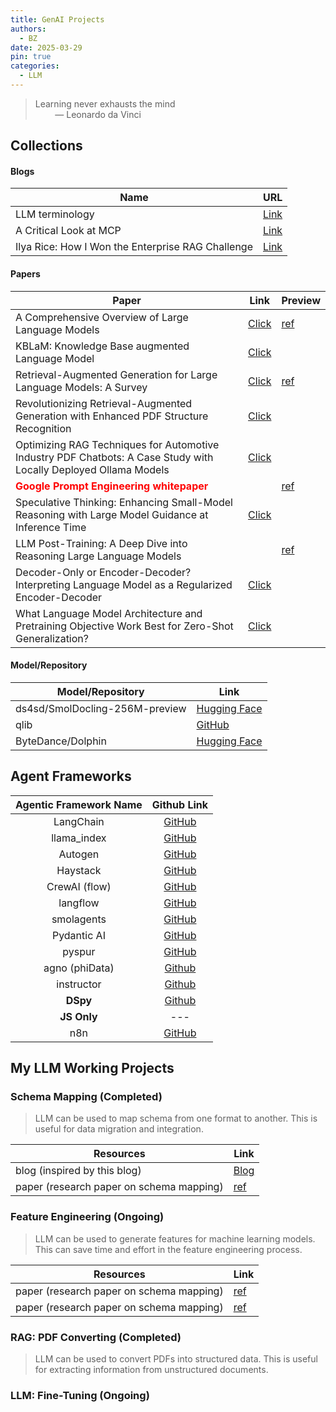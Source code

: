 ```yaml
---
title: GenAI Projects
authors:
  - BZ
date: 2025-03-29
pin: true
categories: 
  - LLM
---
```


<!-- more -->

>
> Learning never exhausts the mind <br>
>  &nbsp; &nbsp; &nbsp; &nbsp; ― Leonardo da Vinci

## Collections

#### Blogs
|**Name**|**URL**|
|---|---|
|LLM terminology|[Link](https://promptmetheus.com/resources/llm-knowledge-base)|
|A Critical Look at MCP|[Link](https://raz.sh/blog/2025-05-02_a_critical_look_at_mcp)|
|Ilya Rice: How I Won the Enterprise RAG Challenge|[Link](https://abdullin.com/ilya/how-to-build-best-rag/)|


#### Papers
| **Paper** | **Link** | **Preview** |
| --- | --- | --- |
| A Comprehensive Overview of Large Language Models |[Click](https://arxiv.org/abs/2307.06435) | [ref](../../assets/pdfs/2307.06435v10.pdf) |
| KBLaM: Knowledge Base augmented Language Model | [Click](https://arxiv.org/abs/2410.10450)| |
| Retrieval-Augmented Generation for Large Language Models: A Survey | [Click](https://arxiv.org/abs/2312.10997) | [ref](../../assets/pdfs/2312.10997v5.pdf) |
| Revolutionizing Retrieval-Augmented Generation with Enhanced PDF Structure Recognition| [Click](https://arxiv.org/abs/2401.12599)||
| Optimizing RAG Techniques for Automotive Industry PDF Chatbots: A Case Study with Locally Deployed Ollama Models | [Click](https://arxiv.org/abs/2408.05933)||
|<span style="color: red; font-weight:bold;">Google Prompt Engineering whitepaper</span>||[ref](../../assets/pdfs/Google_Engineering_2025.pdf)|
|Speculative Thinking: Enhancing Small-Model Reasoning with Large Model Guidance at Inference Time|[Click](https://arxiv.org/html/2504.12329v1)||
|LLM Post-Training: A Deep Dive into Reasoning Large Language Models||[ref](../../assets/pdfs/2502.21321v2.pdf)|
|Decoder-Only or Encoder-Decoder? Interpreting Language Model as a Regularized Encoder-Decoder|[Click](https://arxiv.org/pdf/2304.04052)||
|What Language Model Architecture and Pretraining Objective Work Best for Zero-Shot Generalization?|[Click](https://arxiv.org/pdf/2204.05832)||

#### Model/Repository
|**Model/Repository** | **Link**|
|--- | --- |
| ds4sd/SmolDocling-256M-preview | [Hugging Face](https://huggingface.co/ds4sd/SmolDocling-256M-preview)|
| qlib| [GitHub](https://github.com/microsoft/qlib)|
|ByteDance/Dolphin|[Hugging Face](https://huggingface.co/ByteDance/Dolphin)|


## Agent Frameworks

|**Agentic Framework Name**| **Github Link**|
|:---:|:---:|
| LangChain | [GitHub](https://github.com/langchain-ai/langchain)|
| llama_index | [GitHub](https://github.com/run-llama/llama_index)|
| Autogen | [GitHub](https://github.com/microsoft/autogen)|
| Haystack| [GitHub](https://github.com/deepset-ai/haystack) |
| CrewAI (flow) | [GitHub](https://github.com/crewAIInc/crewAI) |
| langflow | [GitHub](https://github.com/langflow-ai/langflow)
| smolagents | [GitHub](https://github.com/huggingface/smolagents) |
| Pydantic AI | [GitHub](https://github.com/pydantic/pydantic-ai) |
| pyspur | [GitHub](https://github.com/PySpur-Dev/pyspur) |
| agno (phiData) | [Github](https://github.com/agno-agi/agno)|
| instructor | [Github](https://github.com/instructor-ai/instructor)|
| **DSpy**| [Github](https://github.com/stanfordnlp/dspy)|
| **JS Only**|---|
| n8n | [GitHub](https://github.com/n8n-io/n8n)|


## **My LLM Working Projects**

### Schema Mapping (Completed)
> LLM can be used to map schema from one format to another. This is useful for data migration and integration.

| Resources | Link|
|---|---|
| blog (inspired by this blog)  | [Blog](https://medium.com/@hamzaahmad6292/llm-based-schema-mapping-for-automated-crm-integration-c4837d1b1ed5) |
| paper (research paper on schema mapping) | [ref](../../assets/pdfs/2407.11852v1.pdf)|

### Feature Engineering (Ongoing)
> LLM can be used to generate features for machine learning models. This can save time and effort in the feature engineering process.

| Resources | Link|
|---|---|
| paper (research paper on schema mapping) | [ref](../../assets/pdfs/2503.14434v2.pdf)|
| paper (research paper on schema mapping) | [ref](../../assets/pdfs/2503.23371v1.pdf)|

### RAG: PDF Converting (Completed)
> LLM can be used to convert PDFs into structured data. This is useful for extracting information from unstructured documents.

### LLM: Fine-Tuning (Ongoing)
> 
